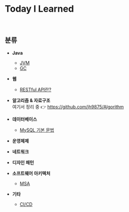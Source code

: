 Today I Learned
===

<br>

## 분류

- **Java**
  - [JVM](Java/JVM.md)
  - [GC](Java/GC.md)
  
- **웹**
  - [RESTful API란?](Web/restful_api.md)
  
- **알고리즘 & 자료구조** <br>
  여기서 정리 중 👉 https://github.com/jh9875/Algorithm
- **데이터베이스**
  - [MySQL 기본 문법](Database/MySQL_문법/README.md)
- **운영체제**
- **네트워크**
- **디자인 패턴**
- **소프트웨어 아키텍처**
  - [MSA](Software_architecture/MSA.md)
- **기타**
  - [CI/CD](Etc/CI_CD.md)


